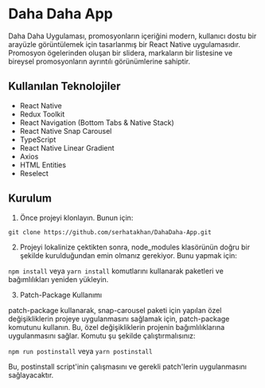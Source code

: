 # Daha Daha App

Daha Daha Uygulaması, promosyonların içeriğini modern, kullanıcı dostu bir arayüzle görüntülemek için tasarlanmış bir React Native uygulamasıdır. Promosyon ögelerinden oluşan bir slidera, markaların bir listesine ve bireysel promosyonların ayrıntılı görünümlerine sahiptir. 

## Kullanılan Teknolojiler

- React Native
- Redux Toolkit
- React Navigation (Bottom Tabs & Native Stack)
- React Native Snap Carousel
- TypeScript
- React Native Linear Gradient
- Axios
- HTML Entities
- Reselect

## Kurulum

1. Önce projeyi klonlayın. Bunun için:

`git clone https://github.com/serhatakhan/DahaDaha-App.git`

2. Projeyi lokalinize çektikten sonra, node_modules klasörünün doğru bir şekilde kurulduğundan emin olmanız gerekiyor. Bunu yapmak için:

`npm install`
veya
`yarn install`
komutlarını kullanarak paketleri ve bağımlılıkları yeniden yükleyin.

3. Patch-Package Kullanımı

patch-package kullanarak, snap-carousel paketi için yapılan özel değişikliklerin projeye uygulanmasını sağlamak için, patch-package komutunu kullanın. 
Bu, özel değişikliklerin projenin bağımlılıklarına uygulanmasını sağlar. Komutu şu şekilde çalıştırmalısınız:

`npm run postinstall`
veya
`yarn postinstall`

Bu, postinstall script'inin çalışmasını ve gerekli patch'lerin uygulanmasını sağlayacaktır.
